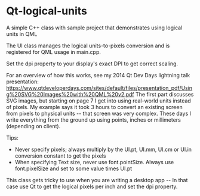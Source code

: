 # Qt-logical-units
A simple C++ class with sample project that demonstrates using logical units in QML

The UI class manages the logical units-to-pixels conversion and is registered for QML usage in main.cpp.

Set the dpi property to your display's exact DPI to get correct scaling.

For an overview of how this works, see my 2014 Qt Dev Days lightning talk presentation:
  https://www.qtdeveloperdays.com/sites/default/files/presentation_pdf/Using%20SVG%20Images%20with%20QML%20v2.pdf
The first part discusses SVG images, but starting on page 7 I get into using real-world units instead of pixels. My example says it took 3 hours to convert an existing screen from pixels to physical units -- that screen was very complex. These days I write everything from the ground up using points, inches or millimeters (depending on client).

Tips:
 - Never specify pixels; always multiply by the UI.pt, UI.mm, UI.cm or UI.in conversion constant to get the pixels
 - When specifying Text size, never use font.pointSize. Always use font.pixelSize and set to some value times UI.pt

This class gets tricky to use when you are writing a desktop app -- In that case use Qt to get the logical pixels per inch and set the dpi property.


 
 
